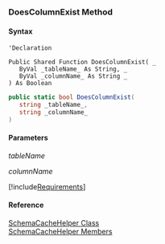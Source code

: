 ﻿### DoesColumnExist Method

#### Syntax

```vbnet
'Declaration

Public Shared Function DoesColumnExist( _
   ByVal _tableName_ As String, _
   ByVal _columnName_ As String _
) As Boolean
```

```csharp
public static bool DoesColumnExist( 
   string _tableName_,
   string _columnName_
)
```

#### Parameters

_tableName_

_columnName_

[!include[Requirements](../partials/requirements.md)]

#### Reference

[SchemaCacheHelper Class](fcSDK~FChoice.Foundation.Clarify.SchemaCacheHelper.md)  
[SchemaCacheHelper Members](fcSDK~FChoice.Foundation.Clarify.SchemaCacheHelper_members.md)